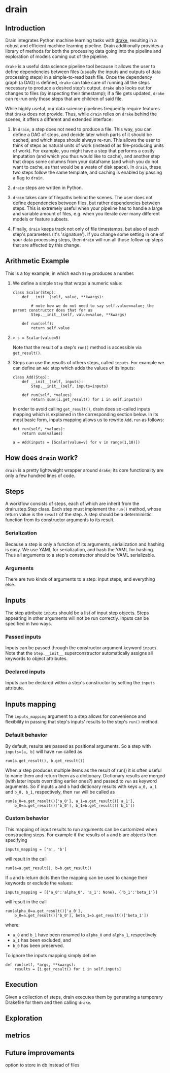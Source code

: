 # drain

## Introduction

Drain integrates Python machine learning tasks with 
[drake](https://github.com/Factual/drake), resulting in a robust and efficient 
machine learning pipeline. Drain additionally provides a library of methods 
for both the processing data going into the pipeline and exploration of models 
coming out of the pipeline.

`drake` is a useful data science pipeline tool because it allows the user to 
define dependencies between files (usually the inputs and outputs of data processing
steps) in a simple-to-read bash file. 
Once the dependency graph (a DAG) is defined, `drake` can take care of running 
all the steps necessary to produce a desired step's output. `drake` also looks out 
for changes to files (by inspecting their timestamp); if a file gets updated,
`drake` can re-run only those steps that are children of said file.

While highly useful, our data science pipelines frequently require features 
that `drake` does not provide. Thus, while `drain` relies on `drake` 
behind the scenes, it offers a different and extended interface:

1. In `drain`, a step does not need to produce a file. This way, you can
 define a DAG of steps, and decide later which parts of it should be cached,
 and which steps should always re-run. This allows the user to think of steps 
 as natural units of work (instead of as file-producing units of work). For 
 example, you might have a step that performs a costly imputation (and which 
 you thus would like to cache), and another step that drops some columns from 
 your dataframe (and which you do not want to cache, as that would be a waste 
 of disk space). In `drain`, these two steps follow the same template, and 
 caching is enabled by passing a flag to `drain`.
 
2. `drain` steps are written in Python.

3. `drain` takes care of filepaths behind the scenes. The user does not define
 dependencies between files, but rather dependencies between steps. This is 
 extremely useful when your pipeline has to handle a large and variable 
 amount of files, e.g. when you iterate over many different models 
 or feature subsets.

4. Finally, `drain` keeps track not only of file timestamps, 
 but also of each step's parameters (it's 'signature'). If you change some 
 setting in one of your data processing steps, then `drain` will run all
 those follow-up steps that are affected by this change.

## Arithmetic Example

This is a toy example, in which each `Step` produces a number.

1. We define a simple `Step` that wraps a numeric value:
	```
	class Scalar(Step):
		def __init__(self, value, **kwargs):
			
			# note how we do not need to say self.value=value; the parent constructor does that for us
			Step.__init__(self, value=value, **kwargs)

		def run(self):
			return self.value
	```

2.	
	``` 
	> s = Scalar(value=5)
 	```

	Note that the result of a step's `run()` method is accessible via `get_result()`.

3. Steps can use the results of others steps, called `inputs`. For example we can define an `Add` step which adds the values of its inputs:
	```
	class Add(Step):
		def __init__(self, inputs):
			Step.__init__(self, inputs=inputs)

		def run(self, *values)
			return sum((i.get_result() for i in self.inputs))
	```

	In order to avoid calling `get_result()`, drain does so-called inputs mapping which is explained in the corresponding section below. In its most basic form, inputs mapping allows us to rewrite `Add.run` as follows:

	```
	def run(self, *values):
		return sum(values)
	```

	```
	a = Add(inputs = [Scalar(value=v) for v in range(1,10)])
	```
	
## How does `drain` work?

`drain` is a pretty lightweight wrapper around `drake`; its core functionality 
are only a few hundred lines of code.


## Steps

A workflow consists of steps, each of which are inherit from the drain.step.Step class.  Each step must implement the `run()` method, whose return value is the `result` of the step. A step should be a deterministic function from its constructor arguments to its result.

### Serialization

Because a step is only a function of its arguments, serialization and hashing is easy. We use YAML for serialization, and hash the YAML for hashing. Thus all arguments to a step's constructor should be YAML serializable.

### Arguments

There are two kinds of arguments to a step: input steps, and everything else.

## Inputs

The step attribute `inputs` should be a list of input step objects. Steps appearing in other arguments will not be run correctly. Inputs can be specified in two ways.

### Passed inputs

Inputs can be passed through the constructor argument keyword `inputs`. Note that the `Step.__init__` superconstructor automatically assigns all keywords to object attributes.

### Declared inputs

Inputs can be declared within a step's constructor by setting the `inputs` attribute.

## Inputs mapping

The `inputs_mapping` argument to a step allows for convenience and flexibility in passing that step's inputs' results to the step's `run()` method.

### Default behavior

By default, results are passed as positional arguments. So a step with `inputs=[a, b]` will have `run` called as
```
run(a.get_result(), b.get_result())
```

When a step produces multiple items as the result of run() it is often useful to name them and return them as a dictionary. Dictionary results are merged (with later inputs overriding earlier ones?) and passed to `run` as keyword arguments. So if inputs `a` and `b` had dictionary results with keys `a_0, a_1` and `b_0, b_1`, respectively, then `run` will be called as

```
run(a_0=a.get_result()['a_0'], a_1=a.get_result()['a_1'],
    b_0=a.get_result()['b_0'], b_1=b.get_result()['b_1'])
```

### Custom behavior
This mapping of input results to run arguments can be customized when constructing steps. For example if the results of `a` and `b` are objects then specifying
```
inputs_mapping = ['a', 'b']
```
will result in the call
```
run(a=a.get_result(), b=b.get_result()
```
If `a` and `b` return dicts then the mapping can be used to change their keywords or exclude the values:
```
inputs_mapping = [{'a_0':'alpha_0', 'a_1': None}, {'b_1':'beta_1'}]
```
will result in the call
```
run(alpha_0=a.get_result()['a_0'],
    b_0=a.get_result()['b_0'], beta_1=b.get_result()['beta_1'])
```
where:
- `a_0` and `b_1` have been renamed to `alpha_0` and `alpha_1`, respectively
- `a_1` has been excluded, and
- `b_0` has been preserved.

To ignore the inputs mapping simply define
```
def run(self, *args, **kwargs):
    results = [i.get_result() for i in self.inputs]
```

## Execution

Given a collection of steps, drain executes them by generating a temporary Drakefile for them and then calling `drake`.

## Exploration

## metrics

## Future improvements
option to store in db instead of files
